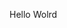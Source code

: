 Hello Wolrd































































































































































































































































































































































































































































































































































































































